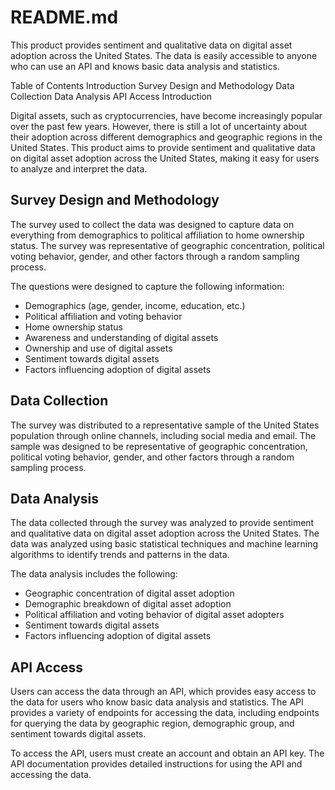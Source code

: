 # README.md

This product provides sentiment and qualitative data on digital asset adoption across the United States. The data is easily accessible to anyone who can use an API and knows basic data analysis and statistics.

Table of Contents
Introduction
Survey Design and Methodology
Data Collection
Data Analysis
API Access
Introduction

Digital assets, such as cryptocurrencies, have become increasingly popular over the past few years. However, there is still a lot of uncertainty about their adoption across different demographics and geographic regions in the United States. This product aims to provide sentiment and qualitative data on digital asset adoption across the United States, making it easy for users to analyze and interpret the data.

## Survey Design and Methodology

The survey used to collect the data was designed to capture data on everything from demographics to political affiliation to home ownership status. The survey was representative of geographic concentration, political voting behavior, gender, and other factors through a random sampling process.

The questions were designed to capture the following information:

- Demographics (age, gender, income, education, etc.)
- Political affiliation and voting behavior
- Home ownership status
- Awareness and understanding of digital assets
- Ownership and use of digital assets
- Sentiment towards digital assets
- Factors influencing adoption of digital assets

## Data Collection

The survey was distributed to a representative sample of the United States population through online channels, including social media and email. The sample was designed to be representative of geographic concentration, political voting behavior, gender, and other factors through a random sampling process.

## Data Analysis

The data collected through the survey was analyzed to provide sentiment and qualitative data on digital asset adoption across the United States. The data was analyzed using basic statistical techniques and machine learning algorithms to identify trends and patterns in the data.

The data analysis includes the following:

- Geographic concentration of digital asset adoption
- Demographic breakdown of digital asset adoption
- Political affiliation and voting behavior of digital asset adopters
- Sentiment towards digital assets
- Factors influencing adoption of digital assets

## API Access

Users can access the data through an API, which provides easy access to the data for users who know basic data analysis and statistics. The API provides a variety of endpoints for accessing the data, including endpoints for querying the data by geographic region, demographic group, and sentiment towards digital assets.

To access the API, users must create an account and obtain an API key. The API documentation provides detailed instructions for using the API and accessing the data.
